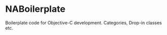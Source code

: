 NABoilerplate
=============

Boilerplate code for Objective-C development. Categories, Drop-in classes etc.